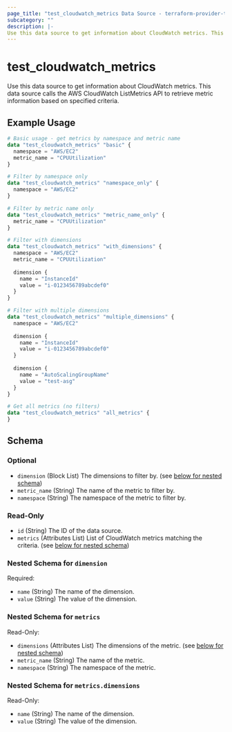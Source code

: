 ```yaml
---
page_title: "test_cloudwatch_metrics Data Source - terraform-provider-test"
subcategory: ""
description: |-
Use this data source to get information about CloudWatch metrics. This data source calls the AWS CloudWatch ListMetrics API to retrieve metric information based on specified criteria.
---
```


# test_cloudwatch_metrics

Use this data source to get information about CloudWatch metrics. This data source calls the AWS CloudWatch ListMetrics API to retrieve metric information based on specified criteria.

## Example Usage

```terraform
# Basic usage - get metrics by namespace and metric name
data "test_cloudwatch_metrics" "basic" {
  namespace = "AWS/EC2"
  metric_name = "CPUUtilization"
}

# Filter by namespace only
data "test_cloudwatch_metrics" "namespace_only" {
  namespace = "AWS/EC2"
}

# Filter by metric name only
data "test_cloudwatch_metrics" "metric_name_only" {
  metric_name = "CPUUtilization"
}

# Filter with dimensions
data "test_cloudwatch_metrics" "with_dimensions" {
  namespace = "AWS/EC2"
  metric_name = "CPUUtilization"
  
  dimension {
    name = "InstanceId"
    value = "i-0123456789abcdef0"
  }
}

# Filter with multiple dimensions
data "test_cloudwatch_metrics" "multiple_dimensions" {
  namespace = "AWS/EC2"
  
  dimension {
    name = "InstanceId"
    value = "i-0123456789abcdef0"
  }
  
  dimension {
    name = "AutoScalingGroupName"
    value = "test-asg"
  }
}

# Get all metrics (no filters)
data "test_cloudwatch_metrics" "all_metrics" {
}
```

<!-- schema generated by tfplugindocs -->
## Schema

### Optional

- `dimension` (Block List) The dimensions to filter by. (see [below for nested schema](#nestedblock--dimension))
- `metric_name` (String) The name of the metric to filter by.
- `namespace` (String) The namespace of the metric to filter by.

### Read-Only

- `id` (String) The ID of the data source.
- `metrics` (Attributes List) List of CloudWatch metrics matching the criteria. (see [below for nested schema](#nestedatt--metrics))

<a id="nestedblock--dimension"></a>
### Nested Schema for `dimension`

Required:

- `name` (String) The name of the dimension.
- `value` (String) The value of the dimension.


<a id="nestedatt--metrics"></a>
### Nested Schema for `metrics`

Read-Only:

- `dimensions` (Attributes List) The dimensions of the metric. (see [below for nested schema](#nestedatt--metrics--dimensions))
- `metric_name` (String) The name of the metric.
- `namespace` (String) The namespace of the metric.

<a id="nestedatt--metrics--dimensions"></a>
### Nested Schema for `metrics.dimensions`

Read-Only:

- `name` (String) The name of the dimension.
- `value` (String) The value of the dimension.




